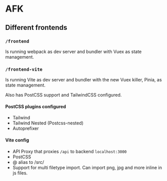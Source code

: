 # AFK

## Different frontends

### `/frontend`

Is running webpack as dev server and bundler with Vuex as state management.

### `/frontend-vite`

Is running Vite as dev server and bundler with the new Vuex killer, Pinia, as state management.

Also has PostCSS support and TailwindCSS configured.

#### PostCSS plugins configured

- Tailwind
- Tailwind Nested (Postcss-nested)
- Autoprefixer

#### Vite config

- API Proxy that proxies `/api` to backend `localhost:3000`
- PostCSS
- @ alias to /src/
- Support for multi filetype import. Can import png, jpg and more inline in js files.
